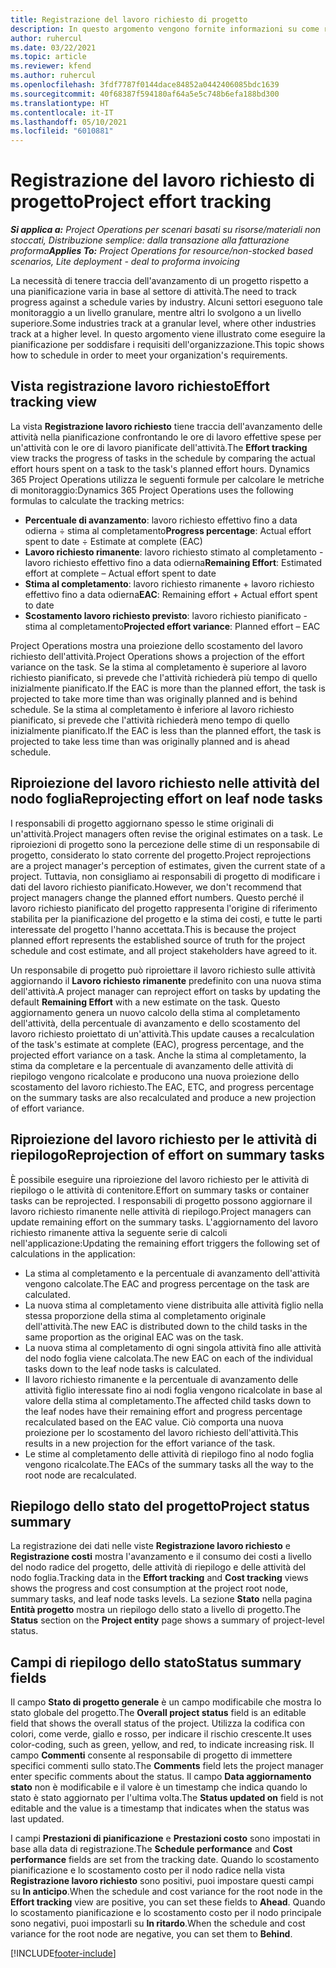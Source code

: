 ```yaml
---
title: Registrazione del lavoro richiesto di progetto
description: In questo argomento vengono fornite informazioni su come registrare il lavoro richiesto di progetto e l'avanzamento del lavoro.
author: ruhercul
ms.date: 03/22/2021
ms.topic: article
ms.reviewer: kfend
ms.author: ruhercul
ms.openlocfilehash: 3fdf7787f0144dace84852a0442406085bdc1639
ms.sourcegitcommit: 40f68387f594180af64a5e5c748b6efa188bd300
ms.translationtype: HT
ms.contentlocale: it-IT
ms.lasthandoff: 05/10/2021
ms.locfileid: "6010881"
---
```

# <a name="project-effort-tracking"></a><span data-ttu-id="b36a1-103">Registrazione del lavoro richiesto di progetto</span><span class="sxs-lookup"><span data-stu-id="b36a1-103">Project effort tracking</span></span>

<span data-ttu-id="b36a1-104">_**Si applica a:** Project Operations per scenari basati su risorse/materiali non stoccati, Distribuzione semplice: dalla transazione alla fatturazione proforma_</span><span class="sxs-lookup"><span data-stu-id="b36a1-104">_**Applies To:** Project Operations for resource/non-stocked based scenarios, Lite deployment - deal to proforma invoicing_</span></span>

<span data-ttu-id="b36a1-105">La necessità di tenere traccia dell'avanzamento di un progetto rispetto a una pianificazione varia in base al settore di attività.</span><span class="sxs-lookup"><span data-stu-id="b36a1-105">The need to track progress against a schedule varies by industry.</span></span> <span data-ttu-id="b36a1-106">Alcuni settori eseguono tale monitoraggio a un livello granulare, mentre altri lo svolgono a un livello superiore.</span><span class="sxs-lookup"><span data-stu-id="b36a1-106">Some industries track at a granular level, where other industries track at a higher level.</span></span> <span data-ttu-id="b36a1-107">In questo argomento viene illustrato come eseguire la pianificazione per soddisfare i requisiti dell'organizzazione.</span><span class="sxs-lookup"><span data-stu-id="b36a1-107">This topic shows how to schedule in order to meet your organization's requirements.</span></span>

## <a name="effort-tracking-view"></a><span data-ttu-id="b36a1-108">Vista registrazione lavoro richiesto</span><span class="sxs-lookup"><span data-stu-id="b36a1-108">Effort tracking view</span></span>

<span data-ttu-id="b36a1-109">La vista **Registrazione lavoro richiesto** tiene traccia dell'avanzamento delle attività nella pianificazione confrontando le ore di lavoro effettive spese per un'attività con le ore di lavoro pianificate dell'attività.</span><span class="sxs-lookup"><span data-stu-id="b36a1-109">The **Effort tracking** view tracks the progress of tasks in the schedule by comparing the actual effort hours spent on a task to the task's planned effort hours.</span></span> <span data-ttu-id="b36a1-110">Dynamics 365 Project Operations utilizza le seguenti formule per calcolare le metriche di monitoraggio:</span><span class="sxs-lookup"><span data-stu-id="b36a1-110">Dynamics 365 Project Operations uses the following formulas to calculate the tracking metrics:</span></span>

- <span data-ttu-id="b36a1-111">**Percentuale di avanzamento**: lavoro richiesto effettivo fino a data odierna ÷ stima al completamento</span><span class="sxs-lookup"><span data-stu-id="b36a1-111">**Progress percentage**: Actual effort spent to date ÷ Estimate at complete (EAC)</span></span> 
- <span data-ttu-id="b36a1-112">**Lavoro richiesto rimanente**: lavoro richiesto stimato al completamento - lavoro richiesto effettivo fino a data odierna</span><span class="sxs-lookup"><span data-stu-id="b36a1-112">**Remaining Effort**: Estimated effort at complete – Actual effort spent to date</span></span> 
- <span data-ttu-id="b36a1-113">**Stima al completamento**: lavoro richiesto rimanente + lavoro richiesto effettivo fino a data odierna</span><span class="sxs-lookup"><span data-stu-id="b36a1-113">**EAC**: Remaining effort + Actual effort spent to date</span></span> 
- <span data-ttu-id="b36a1-114">**Scostamento lavoro richiesto previsto**: lavoro richiesto pianificato - stima al completamento</span><span class="sxs-lookup"><span data-stu-id="b36a1-114">**Projected effort variance**: Planned effort – EAC</span></span>

<span data-ttu-id="b36a1-115">Project Operations mostra una proiezione dello scostamento del lavoro richiesto dell'attività.</span><span class="sxs-lookup"><span data-stu-id="b36a1-115">Project Operations shows a projection of the effort variance on the task.</span></span> <span data-ttu-id="b36a1-116">Se la stima al completamento è superiore al lavoro richiesto pianificato, si prevede che l'attività richiederà più tempo di quello inizialmente pianificato.</span><span class="sxs-lookup"><span data-stu-id="b36a1-116">If the EAC is more than the planned effort, the task is projected to take more time than was originally planned and is behind schedule.</span></span> <span data-ttu-id="b36a1-117">Se la stima al completamento è inferiore al lavoro richiesto pianificato, si prevede che l'attività richiederà meno tempo di quello inizialmente pianificato.</span><span class="sxs-lookup"><span data-stu-id="b36a1-117">If the EAC is less than the planned effort, the task is projected to take less time than was originally planned and is ahead schedule.</span></span>

## <a name="reprojecting-effort-on-leaf-node-tasks"></a><span data-ttu-id="b36a1-118">Riproiezione del lavoro richiesto nelle attività del nodo foglia</span><span class="sxs-lookup"><span data-stu-id="b36a1-118">Reprojecting effort on leaf node tasks</span></span>

<span data-ttu-id="b36a1-119">I responsabili di progetto aggiornano spesso le stime originali di un'attività.</span><span class="sxs-lookup"><span data-stu-id="b36a1-119">Project managers often revise the original estimates on a task.</span></span> <span data-ttu-id="b36a1-120">Le riproiezioni di progetto sono la percezione delle stime di un responsabile di progetto, considerato lo stato corrente del progetto.</span><span class="sxs-lookup"><span data-stu-id="b36a1-120">Project reprojections are a project manager's perception of estimates, given the current state of a project.</span></span> <span data-ttu-id="b36a1-121">Tuttavia, non consigliamo ai responsabili di progetto di modificare i dati del lavoro richiesto pianificato.</span><span class="sxs-lookup"><span data-stu-id="b36a1-121">However, we don't recommend that project managers change the planned effort numbers.</span></span> <span data-ttu-id="b36a1-122">Questo perché il lavoro richiesto pianificato del progetto rappresenta l'origine di riferimento stabilita per la pianificazione del progetto e la stima dei costi, e tutte le parti interessate del progetto l'hanno accettata.</span><span class="sxs-lookup"><span data-stu-id="b36a1-122">This is because the project planned effort represents the established source of truth for the project schedule and cost estimate, and all project stakeholders have agreed to it.</span></span>

<span data-ttu-id="b36a1-123">Un responsabile di progetto può riproiettare il lavoro richiesto sulle attività aggiornando il **Lavoro richiesto rimanente** predefinito con una nuova stima dell'attività.</span><span class="sxs-lookup"><span data-stu-id="b36a1-123">A project manager can reproject effort on tasks by updating the default **Remaining Effort** with a new estimate on the task.</span></span> <span data-ttu-id="b36a1-124">Questo aggiornamento genera un nuovo calcolo della stima al completamento dell'attività, della percentuale di avanzamento e dello scostamento del lavoro richiesto proiettato di un'attività.</span><span class="sxs-lookup"><span data-stu-id="b36a1-124">This update causes a recalculation of the task's estimate at complete (EAC), progress percentage, and the projected effort variance on a task.</span></span> <span data-ttu-id="b36a1-125">Anche la stima al completamento, la stima da completare e la percentuale di avanzamento delle attività di riepilogo vengono ricalcolate e producono una nuova proiezione dello scostamento del lavoro richiesto.</span><span class="sxs-lookup"><span data-stu-id="b36a1-125">The EAC, ETC, and progress percentage on the summary tasks are also recalculated and produce a new projection of effort variance.</span></span>

## <a name="reprojection-of-effort-on-summary-tasks"></a><span data-ttu-id="b36a1-126">Riproiezione del lavoro richiesto per le attività di riepilogo</span><span class="sxs-lookup"><span data-stu-id="b36a1-126">Reprojection of effort on summary tasks</span></span>

<span data-ttu-id="b36a1-127">È possibile eseguire una riproiezione del lavoro richiesto per le attività di riepilogo o le attività di contenitore.</span><span class="sxs-lookup"><span data-stu-id="b36a1-127">Effort on summary tasks or container tasks can be reprojected.</span></span> <span data-ttu-id="b36a1-128">I responsabili di progetto possono aggiornare il lavoro richiesto rimanente nelle attività di riepilogo.</span><span class="sxs-lookup"><span data-stu-id="b36a1-128">Project managers can update remaining effort on the summary tasks.</span></span> <span data-ttu-id="b36a1-129">L'aggiornamento del lavoro richiesto rimanente attiva la seguente serie di calcoli nell'applicazione:</span><span class="sxs-lookup"><span data-stu-id="b36a1-129">Updating the remaining effort triggers the following set of calculations in the application:</span></span>

- <span data-ttu-id="b36a1-130">La stima al completamento e la percentuale di avanzamento dell'attività vengono calcolate.</span><span class="sxs-lookup"><span data-stu-id="b36a1-130">The EAC and progress percentage on the task are calculated.</span></span>
- <span data-ttu-id="b36a1-131">La nuova stima al completamento viene distribuita alle attività figlio nella stessa proporzione della stima al completamento originale dell'attività.</span><span class="sxs-lookup"><span data-stu-id="b36a1-131">The new EAC is distributed down to the child tasks in the same proportion as the original EAC was on the task.</span></span>
- <span data-ttu-id="b36a1-132">La nuova stima al completamento di ogni singola attività fino alle attività del nodo foglia viene calcolata.</span><span class="sxs-lookup"><span data-stu-id="b36a1-132">The new EAC on each of the individual tasks down to the leaf node tasks is calculated.</span></span> 
- <span data-ttu-id="b36a1-133">Il lavoro richiesto rimanente e la percentuale di avanzamento delle attività figlio interessate fino ai nodi foglia vengono ricalcolate in base al valore della stima al completamento.</span><span class="sxs-lookup"><span data-stu-id="b36a1-133">The affected child tasks down to the leaf nodes have their remaining effort and progress percentage recalculated based on the EAC value.</span></span> <span data-ttu-id="b36a1-134">Ciò comporta una nuova proiezione per lo scostamento del lavoro richiesto dell'attività.</span><span class="sxs-lookup"><span data-stu-id="b36a1-134">This results in a new projection for the effort variance of the task.</span></span> 
- <span data-ttu-id="b36a1-135">Le stime al completamento delle attività di riepilogo fino al nodo foglia vengono ricalcolate.</span><span class="sxs-lookup"><span data-stu-id="b36a1-135">The EACs of the summary tasks all the way to the root node are recalculated.</span></span>


## <a name="project-status-summary"></a><span data-ttu-id="b36a1-136">Riepilogo dello stato del progetto</span><span class="sxs-lookup"><span data-stu-id="b36a1-136">Project status summary</span></span>

<span data-ttu-id="b36a1-137">La registrazione dei dati nelle viste **Registrazione lavoro richiesto** e **Registrazione costi** mostra l'avanzamento e il consumo dei costi a livello del nodo radice del progetto, delle attività di riepilogo e delle attività del nodo foglia.</span><span class="sxs-lookup"><span data-stu-id="b36a1-137">Tracking data in the **Effort tracking** and **Cost tracking** views shows the progress and cost consumption at the project root node, summary tasks, and leaf node tasks levels.</span></span> <span data-ttu-id="b36a1-138">La sezione **Stato** nella pagina **Entità progetto** mostra un riepilogo dello stato a livello di progetto.</span><span class="sxs-lookup"><span data-stu-id="b36a1-138">The **Status** section on the **Project entity** page shows a summary of project-level status.</span></span>

## <a name="status-summary-fields"></a><span data-ttu-id="b36a1-139">Campi di riepilogo dello stato</span><span class="sxs-lookup"><span data-stu-id="b36a1-139">Status summary fields</span></span>

<span data-ttu-id="b36a1-140">Il campo **Stato di progetto generale** è un campo modificabile che mostra lo stato globale del progetto.</span><span class="sxs-lookup"><span data-stu-id="b36a1-140">The **Overall project status** field is an editable field that shows the overall status of the project.</span></span> <span data-ttu-id="b36a1-141">Utilizza la codifica con colori, come verde, giallo e rosso, per indicare il rischio crescente.</span><span class="sxs-lookup"><span data-stu-id="b36a1-141">It uses color-coding, such as green, yellow, and red, to indicate increasing risk.</span></span> <span data-ttu-id="b36a1-142">Il campo **Commenti** consente al responsabile di progetto di immettere specifici commenti sullo stato.</span><span class="sxs-lookup"><span data-stu-id="b36a1-142">The **Comments** field lets the project manager enter specific comments about the status.</span></span> <span data-ttu-id="b36a1-143">Il campo **Data aggiornamento stato** non è modificabile e il valore è un timestamp che indica quando lo stato è stato aggiornato per l'ultima volta.</span><span class="sxs-lookup"><span data-stu-id="b36a1-143">The **Status updated on** field is not editable and the value is a timestamp that indicates when the status was last updated.</span></span>

<span data-ttu-id="b36a1-144">I campi **Prestazioni di pianificazione** e **Prestazioni costo** sono impostati in base alla data di registrazione.</span><span class="sxs-lookup"><span data-stu-id="b36a1-144">The **Schedule performance** and **Cost performance** fields are set from the tracking date.</span></span> <span data-ttu-id="b36a1-145">Quando lo scostamento pianificazione e lo scostamento costo per il nodo radice nella vista **Registrazione lavoro richiesto** sono positivi, puoi impostare questi campi su **In anticipo**.</span><span class="sxs-lookup"><span data-stu-id="b36a1-145">When the schedule and cost variance for the root node in the **Effort tracking** view are positive, you can set these fields to **Ahead**.</span></span> <span data-ttu-id="b36a1-146">Quando lo scostamento pianificazione e lo scostamento costo per il nodo principale sono negativi, puoi impostarli su **In ritardo**.</span><span class="sxs-lookup"><span data-stu-id="b36a1-146">When the schedule and cost variance for the root node are negative, you can set them to **Behind**.</span></span>


[!INCLUDE[footer-include](../includes/footer-banner.md)]
